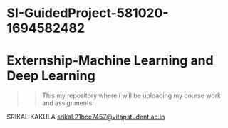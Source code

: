 # SI-GuidedProject-581020-1694582482
# Externship-Machine Learning and Deep Learning
>>This my repository where i will be uploading my course work and assignments

SRIKAL KAKULA
srikal.21bce7457@vitapstudent.ac.in

